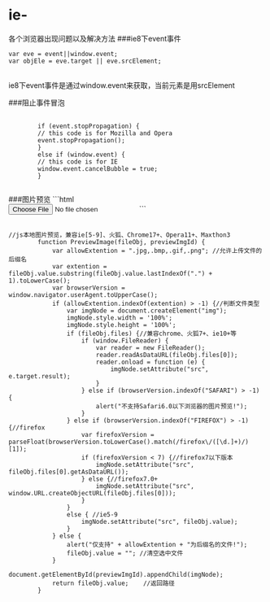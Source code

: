 # ie-
各个浏览器出现问题以及解决方法
###ie8下event事件
<pre><code>var eve = event||window.event;
var objEle = eve.target || eve.srcElement;
</code>
</pre>
<p>ie8下event事件是通过window.event来获取，当前元素是用srcElement</p>
###阻止事件冒泡
<pre>
    <code>
        if (event.stopPropagation) { 
        // this code is for Mozilla and Opera 
        event.stopPropagation(); 
        } 
        else if (window.event) { 
        // this code is for IE 
        window.event.cancelBubble = true; 
        }
    </code>
</pre>
###图片预览
```html
    <div id="previewImg"></div>
    <input type="file" onchange="PreviewImage(this,'previewImg');" />
```
<pre>
    <code>
//js本地图片预览，兼容ie[5-9]、火狐、Chrome17+、Opera11+、Maxthon3
        function PreviewImage(fileObj, previewImgId) {
            var allowExtention = ".jpg,.bmp,.gif,.png"; //允许上传文件的后缀名
            var extention = fileObj.value.substring(fileObj.value.lastIndexOf(".") + 1).toLowerCase();
            var browserVersion = window.navigator.userAgent.toUpperCase();
            if (allowExtention.indexOf(extention) > -1) {//判断文件类型
                var imgNode = document.createElement("img");
                imgNode.style.width = '100%';
                imgNode.style.height = '100%';
                if (fileObj.files) {//兼容chrome、火狐7+、ie10+等
                    if (window.FileReader) {
                        var reader = new FileReader();
                        reader.readAsDataURL(fileObj.files[0]);
                        reader.onload = function (e) {
                            imgNode.setAttribute("src", e.target.result);
                        }
                    } else if (browserVersion.indexOf("SAFARI") > -1) {
                        alert("不支持Safari6.0以下浏览器的图片预览!");
                    }
                } else if (browserVersion.indexOf("FIREFOX") > -1) {//firefox
                    var firefoxVersion = parseFloat(browserVersion.toLowerCase().match(/firefox\/([\d.]+)/)[1]);
                    if (firefoxVersion < 7) {//firefox7以下版本
                        imgNode.setAttribute("src", fileObj.files[0].getAsDataURL());
                    } else {//firefox7.0+                    
                        imgNode.setAttribute("src", window.URL.createObjectURL(fileObj.files[0]));
                    }
                }
                else { //ie5-9
                    imgNode.setAttribute("src", fileObj.value);
                }
            } else {
                alert("仅支持" + allowExtention + "为后缀名的文件!");
                fileObj.value = ""; //清空选中文件
            }
            document.getElementById(previewImgId).appendChild(imgNode);
            return fileObj.value;    //返回路径
        }
    </code>
</pre>